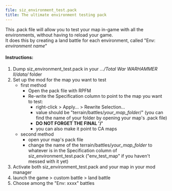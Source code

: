 ```yaml
---
file: siz_environment_test.pack
title: The ultimate environment testing pack
---
```

This .pack file will allow you to test your map in-game with all the environments, without having to reload your game.<br>
It does this by creating a land battle for each environment, called "Env: *environment name*"<br>
#### Instructions:

1. Dump siz_environment_test.pack in your *.../Total War WARHAMMER II/data/* folder
2. Set up the mod for the map you want to test
    - first method
        * Open the pack file with RPFM   
        * Re-write the Specification column to point to the map you want to test:
            * right-click > Apply... > Rewrite Selection...
            * value should be "terrain/battles/*your_map_folder*/" (you can find the name of your folder by opening your map's .pack file)
            * **DO NOT FORGET THE FINAL '/'**
            * you can also make it point to CA maps
    - second method
        * open your map's pack file
        * change the name of the terrain/battles/*your_map_folder* to whatever is in the Specification column of siz_environment_test.pack ("env_test_map" if you haven't messed with it yet)
4. Activate both siz_environment_test.pack and your map in your mod manager 
5. launch the game > custom battle > land battle
6. Choose among the "Env: xxxx" battles

